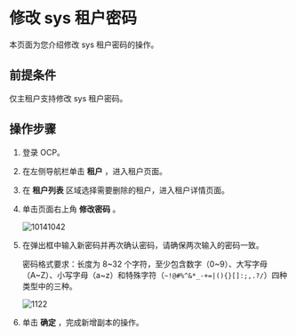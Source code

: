 修改 sys 租户密码
================================

本页面为您介绍修改 sys 租户密码的操作。

## 前提条件

仅主租户支持修改 sys 租户密码。

操作步骤
-------------------------

1. 登录 OCP。

2. 在左侧导航栏单击 **租户** ，进入租户页面。

3. 在 **租户列表** 区域选择需要删除的租户，进入租户详情页面。

4. 单击页面右上角 **修改密码** 。

   ![10141042](https://obbusiness-private.oss-cn-shanghai.aliyuncs.com/doc/img/ocp/410/%E4%BF%AE%E6%94%B9%E5%AF%86%E7%A0%81.png)

5. 在弹出框中输入新密码并再次确认密码，请确保两次输入的密码一致。

   密码格式要求：长度为 8\~32 个字符，至少包含数字（0\~9）、大写字母（A\~Z）、小写字母（a\~z）和特殊字符（<code>~!@#%^&*_-+=\|(){}[]:;,.?/</code>）四种类型中的三种。

   ![1122](https://obbusiness-private.oss-cn-shanghai.aliyuncs.com/doc/img/ocp/403-cn/%E4%BF%AE%E6%94%B9%E7%A7%9F%E6%88%B7%E5%AF%86%E7%A0%81.png)

6. 单击 **确定** ，完成新增副本的操作。
